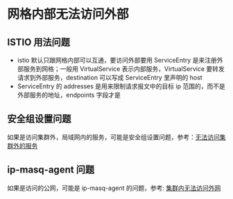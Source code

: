 # 网格内部无法访问外部

## ISTIO 用法问题

- istio 默认只跟网格内部可以互通，要访问外部要用 ServiceEntry 是来注册外部服务到网格；一般用 VirtualService 表示内部服务，VirtualService 要转发请求到外部服务，destination 可以写成 ServiceEntry 里声明的 host
- ServiceEntry 的 addresses 是用来限制请求报文中的目标 ip 范围的，而不是外部服务的地址，endpoints 字段才是

## 安全组设置问题

如果是访问集群外，局域网内的服务，可能是安全组设置问题，参考：[无法访问集群外的服务](../troubleshooting/cannot-visit-service-out-of-cluster.md)

## ip-masq-agent 问题
如果是访问的公网，可能是 ip-masq-agent 的问题，参考: [集群内无法访问外网](../troubleshooting/cannot-visit-internet.md)